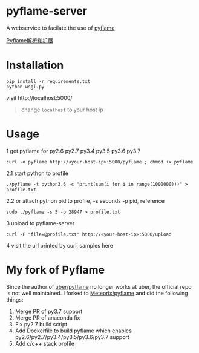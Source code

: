 pyflame-server
==============

A webservice to facilate the use of [pyflame](https://github.com/Meteorix/pyflame)

[Pyflame解析和扩展](https://github.com/Meteorix/meteorix-blog/blob/master/_posts/pyflame.md)

# Installation

```shell
pip install -r requirements.txt
python wsgi.py
```

visit http://localhost:5000/

> change `localhost` to your host ip

# Usage

1 get pyflame for py2.6 py2.7 py3.4 py3.5 py3.6 py3.7
``` shell
curl -o pyflame http://<your-host-ip>:5000/pyflame ; chmod +x pyflame
```

2.1 start python to profile
```shell
./pyflame -t python3.6 -c "print(sum(i for i in range(1000000)))" > profile.txt
```

2.2 or attach python pid to profile, -s seconds -p pid, reference
```shell
sudo ./pyflame -s 5 -p 28947 > profile.txt
```

3 upload to pyflame-server
```shell
curl -F "file=@profile.txt" http://<your-host-ip>:5000/upload
```

4 visit the url printed by curl, samples here

# My fork of Pyflame

Since the author of [uber/pyflame](https://github.com/uber/pyflame) no longer works at uber, the official repo is not well maintained. I forked to [Meteorix/pyflame](https://github.com/Meteorix/pyflame) and did the following things:

1. Merge PR of py3.7 support
1. Merge PR of anaconda fix
1. Fix py2.7 build script
1. Add Dockerfile to build pyflame which enables py2.6/py2.7/py3.4/py3.5/py3.6/py3.7 support
1. Add c/c++ stack profile

